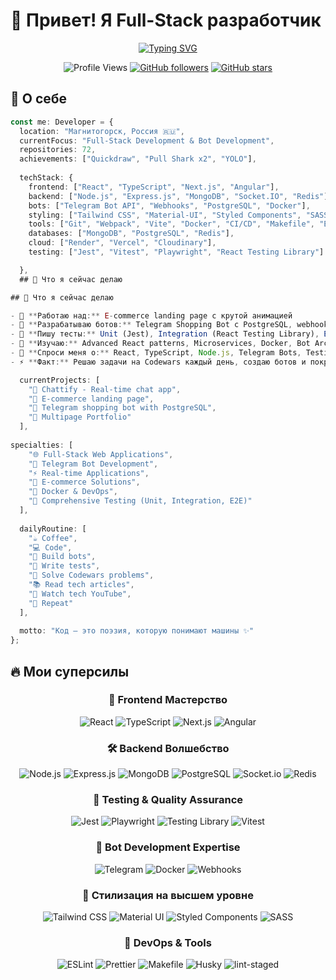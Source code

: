 # 👋 Привет! Я Full-Stack разработчик 

<div align="center">
  
[![Typing SVG](https://readme-typing-svg.herokuapp.com?font=Fira+Code&weight=600&size=28&pause=1000&color=6366F1&center=true&vCenter=true&width=600&lines=Full-Stack+Developer;React+%7C+TypeScript+Expert;Bot+Developer+%F0%9F%A4%96;72+Repositories+%26+Counting;Always+Learning+New+Tech)](https://git.io/typing-svg)


</div>

<div align="center">
  
![Profile Views](https://komarev.com/ghpvc/?username=w1llow1sp&color=6366f1&style=for-the-badge)
[![GitHub followers](https://img.shields.io/github/followers/w1llow1sp?style=for-the-badge&color=6366f1)](https://github.com/w1llow1sp)
[![GitHub stars](https://img.shields.io/github/stars/w1llow1sp?style=for-the-badge&color=6366f1)](https://github.com/w1llow1sp)

</div>

## 🚀 О себе

```typescript
const me: Developer = {
  location: "Магнитогорск, Россия 🇷🇺",
  currentFocus: "Full-Stack Development & Bot Development",
  repositories: 72,
  achievements: ["Quickdraw", "Pull Shark x2", "YOLO"],
  
  techStack: {
    frontend: ["React", "TypeScript", "Next.js", "Angular"],
    backend: ["Node.js", "Express.js", "MongoDB", "Socket.IO", "Redis"],
    bots: ["Telegram Bot API", "Webhooks", "PostgreSQL", "Docker"],
    styling: ["Tailwind CSS", "Material-UI", "Styled Components", "SASS"],
    tools: ["Git", "Webpack", "Vite", "Docker", "CI/CD", "Makefile", "ESLint", "Prettier", "Husky", "lint-staged"],
    databases: ["MongoDB", "PostgreSQL", "Redis"],
    cloud: ["Render", "Vercel", "Cloudinary"],
    testing: ["Jest", "Vitest", "Playwright", "React Testing Library"]

  },
  ## 🎯 Что я сейчас делаю

## 🎯 Что я сейчас делаю

- 🔭 **Работаю над:** E-commerce landing page с крутой анимацией
- 🤖 **Разрабатываю ботов:** Telegram Shopping Bot с PostgreSQL, webhook-интеграцией и Docker
- 🧪 **Пишу тесты:** Unit (Jest), Integration (React Testing Library), E2E (Playwright)
- 🌱 **Изучаю:** Advanced React patterns, Microservices, Docker, Bot Architecture, Redis caching
- 💬 **Спроси меня о:** React, TypeScript, Node.js, Telegram Bots, Testing, или любых веб-технологиях
- ⚡ **Факт:** Решаю задачи на Codewars каждый день, создаю ботов и покрываю код тестами! 🥷🤖🧪

  currentProjects: [
    "💬 Chattify - Real-time chat app",
    "🛒 E-commerce landing page", 
    "🤖 Telegram shopping bot with PostgreSQL",
    "🎨 Multipage Portfolio"
  ],
  
specialties: [
    "🌐 Full-Stack Web Applications",
    "🤖 Telegram Bot Development", 
    "⚡ Real-time Applications",
    "🛒 E-commerce Solutions",
    "🐳 Docker & DevOps",
    "🧪 Comprehensive Testing (Unit, Integration, E2E)"
  ],
  
  dailyRoutine: [
    "☕ Coffee",
    "💻 Code",
    "🤖 Build bots",
    "🧪 Write tests",
    "🧩 Solve Codewars problems",
    "📚 Read tech articles",
    "🎥 Watch tech YouTube",
    "🔄 Repeat"
  ],
  
  motto: "Код — это поэзия, которую понимают машины ✨"
};
```

## 🔥 Мои суперсилы

<div align="center">

### 🎯 Frontend Мастерство
![React](https://img.shields.io/badge/React-20232A?style=for-the-badge&logo=react&logoColor=61DAFB)
![TypeScript](https://img.shields.io/badge/TypeScript-007ACC?style=for-the-badge&logo=typescript&logoColor=white)
![Next.js](https://img.shields.io/badge/Next.js-000000?style=for-the-badge&logo=next.js&logoColor=white)
![Angular](https://img.shields.io/badge/Angular-DD0031?style=for-the-badge&logo=angular&logoColor=white)

### 🛠️ Backend Волшебство  
![Node.js](https://img.shields.io/badge/Node.js-43853D?style=for-the-badge&logo=node.js&logoColor=white)
![Express.js](https://img.shields.io/badge/Express.js-404D59?style=for-the-badge)
![MongoDB](https://img.shields.io/badge/MongoDB-4EA94B?style=for-the-badge&logo=mongodb&logoColor=white)
![PostgreSQL](https://img.shields.io/badge/PostgreSQL-316192?style=for-the-badge&logo=postgresql&logoColor=white)
![Socket.io](https://img.shields.io/badge/Socket.io-black?style=for-the-badge&logo=socket.io&badgeColor=010101)
![Redis](https://img.shields.io/badge/Redis-DC382D?style=for-the-badge&logo=redis&logoColor=white)

### 🧪 Testing & Quality Assurance
![Jest](https://img.shields.io/badge/Jest-C21325?style=for-the-badge&logo=jest&logoColor=white)
![Playwright](https://img.shields.io/badge/Playwright-2EAD33?style=for-the-badge&logo=playwright&logoColor=white)
![Testing Library](https://img.shields.io/badge/Testing%20Library-E33332?style=for-the-badge&logo=testing-library&logoColor=white)
![Vitest](https://img.shields.io/badge/Vitest-6E9F18?style=for-the-badge&logo=vitest&logoColor=white)


### 🤖 Bot Development Expertise
![Telegram](https://img.shields.io/badge/Telegram-2CA5E0?style=for-the-badge&logo=telegram&logoColor=white)
![Docker](https://img.shields.io/badge/Docker-2496ED?style=for-the-badge&logo=docker&logoColor=white)
![Webhooks](https://img.shields.io/badge/Webhooks-FF6B6B?style=for-the-badge&logo=webhook&logoColor=white)

### 🎨 Стилизация на высшем уровне
![Tailwind CSS](https://img.shields.io/badge/Tailwind_CSS-38B2AC?style=for-the-badge&logo=tailwind-css&logoColor=white)
![Material UI](https://img.shields.io/badge/Material--UI-0081CB?style=for-the-badge&logo=material-ui&logoColor=white)
![Styled Components](https://img.shields.io/badge/styled--components-DB7093?style=for-the-badge&logo=styled-components&logoColor=white)
![SASS](https://img.shields.io/badge/SASS-hotpink.svg?style=for-the-badge&logo=SASS&logoColor=white)

### 🔧 DevOps & Tools
![ESLint](https://img.shields.io/badge/ESLint-4B3263?style=for-the-badge&logo=eslint&logoColor=white)
![Prettier](https://img.shields.io/badge/Prettier-F7B93E?style=for-the-badge&logo=prettier&logoColor=black)
![Makefile](https://img.shields.io/badge/Makefile-427819?style=for-the-badge&logo=gnu&logoColor=white)
![Husky](https://img.shields.io/badge/Husky-42B883?style=for-the-badge&logo=git&logoColor=white)
![lint-staged](https://img.shields.io/badge/lint--staged-FF6B6B?style=for-the-badge&logo=git&logoColor=white)

</div>
